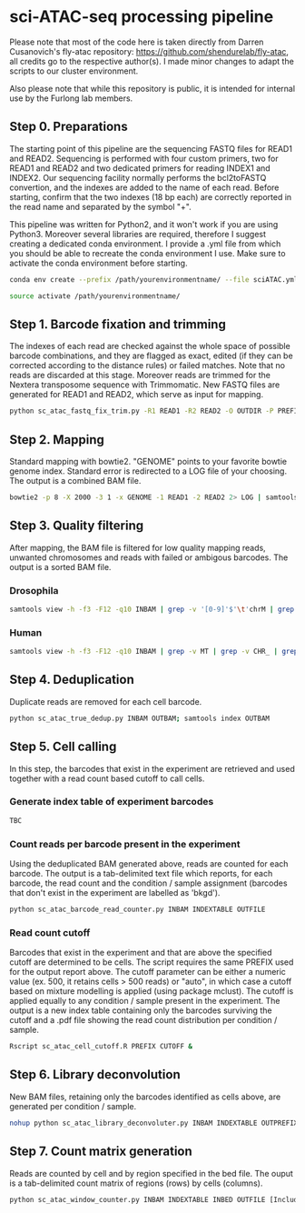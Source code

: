 #  sci-ATAC-seq processing pipeline

Please note that most of the code here is taken directly from Darren Cusanovich's fly-atac repository: https://github.com/shendurelab/fly-atac, all credits go to the respective author(s). I made minor changes to adapt the scripts to our cluster environment.

Also please note that while this repository is public, it is intended for internal use by the Furlong lab members.

## Step 0. Preparations

The starting point of this pipeline are the sequencing FASTQ files for READ1 and READ2. Sequencing is performed with four custom primers, two for READ1 and READ2 and two dedicated primers for reading INDEX1 and INDEX2. Our sequencing facility normally performs the bcl2toFASTQ convertion, and the indexes are added to the name of each read. Before starting, confirm that the two indexes (18 bp each) are correctly reported in the read name and separated by the symbol "+".

This pipeline was written for Python2, and it won't work if you are using Python3. Moreover several libraries are required, therefore I suggest creating a dedicated conda environment. I provide a .yml file from which you should be able to recreate the conda environment I use. Make sure to activate the conda environment before starting.

```bash
conda env create --prefix /path/yourenvironmentname/ --file sciATAC.yml

source activate /path/yourenvironmentname/
```

## Step 1. Barcode fixation and trimming

The indexes of each read are checked against the whole space of possible barcode combinations, and they are flagged as exact, edited (if they can be corrected according to the distance rules) or failed matches. Note that no reads are discarded at this stage. Moreover reads are trimmed for the Nextera transposome sequence with Trimmomatic. New FASTQ files are generated for READ1 and READ2, which serve as input for mapping.

```bash
python sc_atac_fastq_fix_trim.py -R1 READ1 -R2 READ2 -O OUTDIR -P PREFIX
```

## Step 2. Mapping

Standard mapping with bowtie2. "GENOME" points to your favorite bowtie genome index. Standard error is redirected to a LOG file of your choosing. The output is a combined BAM file.

```bash
bowtie2 -p 8 -X 2000 -3 1 -x GENOME -1 READ1 -2 READ2 2> LOG | samtools view -bS - > OUTBAM
```

## Step 3. Quality filtering

After mapping, the BAM file is filtered for low quality mapping reads, unwanted chromosomes and reads with failed or ambigous barcodes. The output is a sorted BAM file.

### Drosophila

```bash
samtools view -h -f3 -F12 -q10 INBAM | grep -v '[0-9]'$'\t'chrM | grep -v '[0-9]'$'\t'chrU | grep -v _CTF_ | grep -v _AMBIG_ | samtools view -Su - | samtools sort -@ 8 - -T temp -o OUTBAM; samtools index OUTBAM
```

### Human

```bash
samtools view -h -f3 -F12 -q10 INBAM | grep -v MT | grep -v CHR_ | grep -v KI | grep -v GL | grep -v _CTF_ | grep -v _AMBIG_ | samtools view -Su - | samtools sort -@ 8 - -T temp -o OUTBAM; samtools index OUTBAM
```

## Step 4. Deduplication

Duplicate reads are removed for each cell barcode.

```bash
python sc_atac_true_dedup.py INBAM OUTBAM; samtools index OUTBAM
```

## Step 5. Cell calling

In this step, the barcodes that exist in the experiment are retrieved and used together with a read count based cutoff to call cells.

### Generate index table of experiment barcodes

```bash
TBC
```

### Count reads per barcode present in the experiment

Using the deduplicated BAM generated above, reads are counted for each barcode. The output is a tab-delimited text file which reports, for each barcode, the read count and the condition / sample assignment (barcodes that don't exist in the experiment are labelled as 'bkgd').

```bash
python sc_atac_barcode_read_counter.py INBAM INDEXTABLE OUTFILE
```

### Read count cutoff

Barcodes that exist in the experiment and that are above the specified cutoff are determined to be cells. The script requires the same PREFIX used for the output report above. The cutoff parameter can be either a numeric value (ex. 500, it retains cells > 500 reads) or "auto", in which case a cutoff based on mixture modelling is applied (using package mclust). The cutoff is applied equally to any condition / sample present in the experiment. The output is a new index table containing only the barcodes surviving the cutoff and a .pdf file showing the read count distribution per condition / sample.

```bash
Rscript sc_atac_cell_cutoff.R PREFIX CUTOFF &
```

## Step 6. Library deconvolution

New BAM files, retaining only the barcodes identified as cells above, are generated per condition / sample.

```bash
nohup python sc_atac_library_deconvoluter.py INBAM INDEXTABLE OUTPREFIX .bam &
```

## Step 7. Count matrix generation

Reads are counted by cell and by region specified in the bed file. The ouput is a tab-delimited count matrix of regions (rows) by cells (columns).

```bash
python sc_atac_window_counter.py INBAM INDEXTABLE INBED OUTFILE [Include sites with no reads? (True/False)]
```
